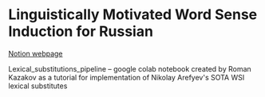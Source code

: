 # Linguistically Motivated Word Sense Induction for Russian


[Notion webpage](https://aksanna.notion.site/Linguistically-Motivated-Word-Sense-Induction-18341e83bbe349399c6df3689b613987)


Lexical_substitutions_pipeline – google colab notebook created by Roman Kazakov as a tutorial for implementation of Nikolay Arefyev's SOTA WSI lexical substitutes
